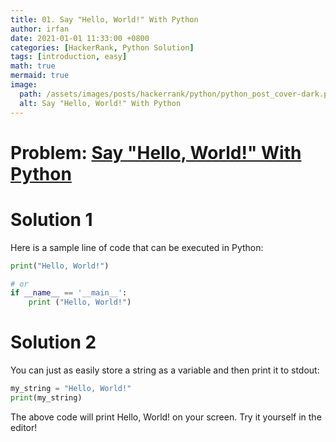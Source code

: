 ```yaml
---
title: 01. Say "Hello, World!" With Python
author: irfan
date: 2021-01-01 11:33:00 +0800
categories: [HackerRank, Python Solution]
tags: [introduction, easy]
math: true
mermaid: true
image:
  path: /assets/images/posts/hackerrank/python/python_post_cover-dark.png
  alt: Say "Hello, World!" With Python
---
```


# **Problem:** [Say "Hello, World!" With Python](https://www.hackerrank.com/challenges/py-hello-world)

# Solution 1

Here is a sample line of code that can be executed in Python:

```python
print("Hello, World!")

# or
if __name__ == '__main__':
    print ("Hello, World!")
```

# Solution 2

You can just as easily store a string as a variable and then print it to stdout:

```python
my_string = "Hello, World!"
print(my_string)
```

The above code will print Hello, World! on your screen. Try it yourself in the editor!



